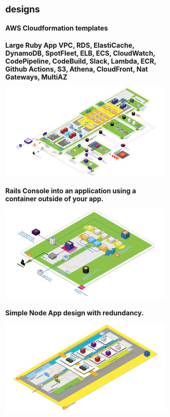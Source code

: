 # designs
## AWS Cloudformation templates

## Large Ruby App VPC, RDS, ElastiCache, DynamoDB, SpotFleet, ELB, ECS, CloudWatch, CodePipeline, CodeBuild, Slack, Lambda, ECR, Github Actions, S3, Athena, CloudFront, Nat Gateways, MultiAZ
![alt text](https://github.com/triralph/designs/blob/main/aws-diagrams/LargeRubyApp.png)

## Rails Console into an application using a container outside of your app.
![alt text](https://github.com/triralph/designs/blob/main/aws-diagrams/RailsConsole-Flow.png)

## Simple Node App design with redundancy. 
![alt text](https://github.com/triralph/designs/blob/main/aws-diagrams/NodeApp.png)
